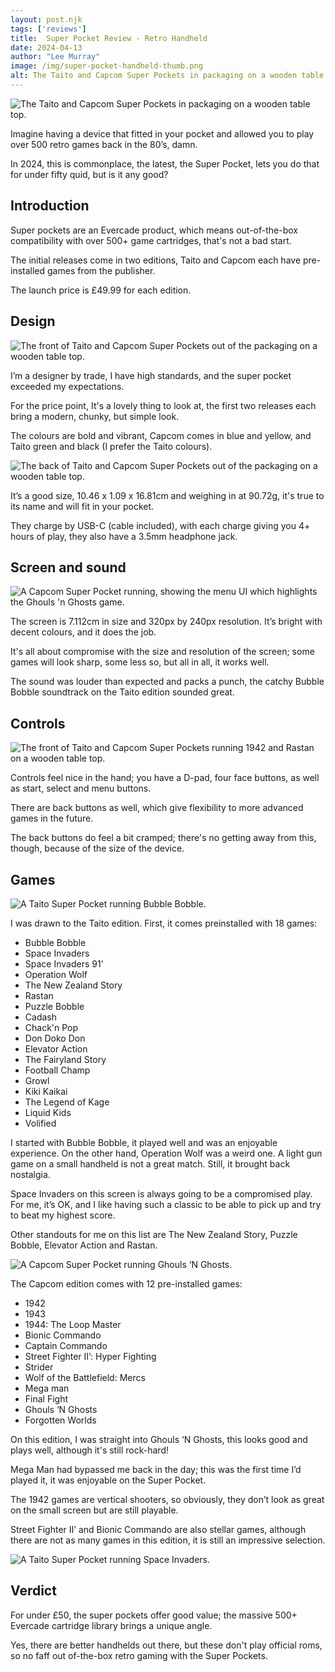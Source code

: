```yaml
---
layout: post.njk 
tags: ['reviews']
title:  Super Pocket Review - Retro Handheld
date: 2024-04-13
author: "Lee Murray"
image: /img/super-pocket-handheld-thumb.png
alt: The Taito and Capcom Super Pockets in packaging on a wooden table top.
---
```


![The Taito and Capcom Super Pockets in packaging on a wooden table top.](/img/super-pocket-handheld.png "Super Pocket")

Imagine having a device that fitted in your pocket and allowed you to play over 500 retro games back in the 80’s, damn.

In 2024, this is commonplace, the latest, the Super Pocket, lets you do that for under fifty quid, but is it any good?

## Introduction

Super pockets are an Evercade product, which means out-of-the-box compatibility with over 500+ game cartridges, that's not a bad start.

The initial releases come in two editions, Taito and Capcom each have pre-installed games from the publisher.

The launch price is £49.99 for each edition.

## Design

![The front of Taito and Capcom Super Pockets out of the packaging on a wooden table top.](/img/super-pockets-taito-capcom.png "Super Pocket 2")

I’m a designer by trade, I have high standards, and the super pocket exceeded my expectations.

For the price point, It's a lovely thing to look at, the first two releases each bring a modern, chunky, but simple look.

The colours are bold and vibrant, Capcom comes in blue and yellow, and Taito green and black (I prefer the Taito colours).

![The back of Taito and Capcom Super Pockets out of the packaging on a wooden table top.](/img/super-pocket-backs.png "Super Pocket 3")

It’s a good size, 10.46 x 1.09 x 16.81cm and weighing in at 90.72g, it's true to its name and will fit in your pocket.

They charge by USB-C (cable included), with each charge giving you 4+ hours of play, they also have a 3.5mm headphone jack.

## Screen and sound

![A Capcom Super Pocket running, showing the menu UI which highlights the Ghouls 'n Ghosts game.](/img/super-pocket-ghouls-n-ghosts-menu.png "Super Pocket 4")

The screen is 7.112cm in size and 320px by 240px resolution. It’s bright with decent colours, and it does the job.

It's all about compromise with the size and resolution of the screen; some games will look sharp, some less so, but all in all, it works well.

The sound was louder than expected and packs a punch, the catchy Bubble Bobble soundtrack on the Taito edition sounded great.

## Controls

![The front of Taito and Capcom Super Pockets running 1942 and Rastan on a wooden table top.](/img/super-pocket-both-on.png "Super Pocket 5")

Controls feel nice in the hand; you have a D-pad, four face buttons, as well as start, select and menu buttons.

There are back buttons as well, which give flexibility to more advanced games in the future.

The back buttons do feel a bit cramped; there's no getting away from this, though, because of the size of the device.

## Games

![A Taito Super Pocket running Bubble Bobble.](/img/super-pocket-bubble-bobble.png "Super Pocket 6")

I was drawn to the Taito edition. First, it comes preinstalled with 18 games:

- Bubble Bobble
- Space Invaders 
- Space Invaders 91'
- Operation Wolf
- The New Zealand Story
- Rastan 
- Puzzle Bobble
- Cadash
- Chack'n Pop
- Don Doko Don
- Elevator Action
- The Fairyland Story
- Football Champ
- Growl
- Kiki Kaikai
- The Legend of Kage
- Liquid Kids
- Volified


I started with Bubble Bobble, it played well and was an enjoyable experience. On the other hand, Operation Wolf was a weird one. A light gun game on a small handheld is not a great match. Still, it brought back nostalgia.

Space Invaders on this screen is always going to be a compromised play. For me, it’s OK, and I like having such a classic to be able to pick up and try to beat my highest score.

Other standouts for me on this list are The New Zealand Story, Puzzle Bobble, Elevator Action and Rastan.

![A Capcom Super Pocket running Ghouls ‘N Ghosts.](/img/super-pocket-ghouls-n-ghosts.png "Super Pocket 7")

The Capcom edition comes with 12 pre-installed games:

- 1942
- 1943
- 1944: The Loop Master
- Bionic Commando
- Captain Commando
- Street Fighter II’: Hyper Fighting
- Strider
- Wolf of the Battlefield: Mercs
- Mega man
- Final Fight
- Ghouls ‘N Ghosts
- Forgotten Worlds

On this edition, I was straight into Ghouls ‘N Ghosts, this looks good and plays well, although it's still rock-hard!

Mega Man had bypassed me back in the day; this was the first time I’d played it, it was enjoyable on the Super Pocket.

The 1942 games are vertical shooters, so obviously, they don’t look as great on the small screen but are still playable.

Street Fighter II’ and Bionic Commando are also stellar games, although there are not as many games in this edition, it is still an impressive selection.

![A Taito Super Pocket running Space Invaders.](/img/super-pocket-space-invaders.png "Super Pocket 8")

## Verdict
For under £50, the super pockets offer good value; the massive 500+ Evercade cartridge library brings a unique angle.

Yes, there are better handhelds out there, but these don't play official roms, so no faff out of-the-box retro gaming with the Super Pockets.